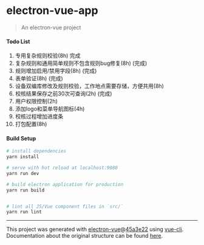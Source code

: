 # electron-vue-app

> An electron-vue project

#### Todo List

1. 专用复杂规则校验(8h) 完成
2. 复杂规则和通用简单规则不包含规则bug修复(8h) (完成)
3. 规则增加启用/禁用字段(8h) (完成)
4. 表单验证(8h) (完成)
5. 设备双编库修改及规则校验，工作地点需要存储，方便共用(8h)
6. 校核结果保存之前30次可查询(2h) (完成)
7. 用户权限控制(2h)
8. 添加logo和菜单导航图标(4h)
9.  校核过程增加进度条
10. 打包配置(8h)

#### Build Setup

``` bash
# install dependencies
yarn install

# serve with hot reload at localhost:9080
yarn run dev

# build electron application for production
yarn run build


# lint all JS/Vue component files in `src/`
yarn run lint

```

---

This project was generated with [electron-vue](https://github.com/SimulatedGREG/electron-vue)@[45a3e22](https://github.com/SimulatedGREG/electron-vue/tree/45a3e224e7bb8fc71909021ccfdcfec0f461f634) using [vue-cli](https://github.com/vuejs/vue-cli). Documentation about the original structure can be found [here](https://simulatedgreg.gitbooks.io/electron-vue/content/index.html).
